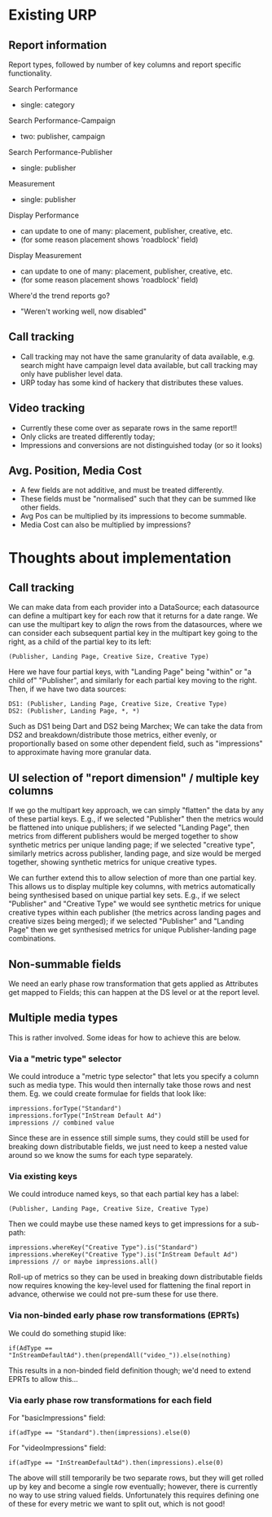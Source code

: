 # Existing URP

## Report information

Report types, followed by number of key columns and report specific functionality.

Search Performance
- single: category

Search Performance-Campaign
- two: publisher, campaign

Search Performance-Publisher
- single: publisher

Measurement
- single: publisher

Display Performance
- can update to one of many: placement, publisher, creative, etc.
- (for some reason placement shows 'roadblock' field)

Display Measurement
- can update to one of many: placement, publisher, creative, etc.
- (for some reason placement shows 'roadblock' field)

Where'd the trend reports go?
- "Weren't working well, now disabled"

## Call tracking

- Call tracking may not have the same granularity of data available, e.g. search might have campaign level data available, but call tracking may only have publisher level data. 
- URP today has some kind of hackery that distributes these values.

## Video tracking

- Currently these come over as separate rows in the same report!!
- Only clicks are treated differently today;
- Impressions and conversions are not distinguished today (or so it looks)

## Avg. Position, Media Cost

- A few fields are not additive, and must be treated differently. 
- These fields must be "normalised" such that they can be summed like other fields.
- Avg Pos can be multiplied by its impressions to become summable.
- Media Cost can also be multiplied by impressions?


# Thoughts about implementation

## Call tracking

We can make data from each provider into a DataSource; each datasource can define a multipart key for each row that it returns for a date range. We can use the multipart key to *align* the rows from the datasources, where we can consider each subsequent partial key in the multipart key going to the right, as a child of the partial key to its left:

    (Publisher, Landing Page, Creative Size, Creative Type)

Here we have four partial keys, with "Landing Page" being "within" or "a child of" "Publisher", and similarly for each partial key moving to the right. Then, if we have two data sources:

    DS1: (Publisher, Landing Page, Creative Size, Creative Type)
    DS2: (Publisher, Landing Page, *, *)

Such as DS1 being Dart and DS2 being Marchex; We can take the data from DS2 and breakdown/distribute those metrics, either evenly, or proportionally based on some other dependent field, such as "impressions" to approximate having more granular data.

## UI selection of "report dimension" / multiple key columns

If we go the multipart key approach, we can simply "flatten" the data by any of these partial keys. E.g., if we selected "Publisher" then the metrics would be flattened into unique publishers; if we selected "Landing Page", then metrics from different publishers would be merged together to show synthetic metrics per unique landing page; if we selected "creative type", similarly metrics across publisher, landing page, and size would be merged together, showing synthetic metrics for unique creative types. 

We can further extend this to allow selection of more than one partial key. This allows us to display multiple key columns, with metrics automatically being synthesised based on unique partial key sets. E.g., if we select "Publisher" and "Creative Type" we would see synthetic metrics for unique creative types within each publisher (the metrics across landing pages and creative sizes being merged); if we selected "Publisher" and "Landing Page" then we get synthesised metrics for unique Publisher-landing page combinations.

## Non-summable fields

We need an early phase row transformation that gets applied as Attributes get mapped to Fields; this can happen at the DS level or at the report level.

## Multiple media types

This is rather involved. Some ideas for how to achieve this are below. 

### Via a "metric type" selector

We could introduce a "metric type selector" that lets you specify a column such as media type. This would then internally take those rows and nest them. Eg. we could create formulae for fields that look like:
    
    impressions.forType("Standard")
    impressions.forType("InStream Default Ad")
    impressions // combined value

Since these are in essence still simple sums, they could still be used for breaking down distributable fields, we just need to keep a nested value around so we know the sums for each type separately.

### Via existing keys

We could introduce named keys, so that each partial key has a label:

    (Publisher, Landing Page, Creative Size, Creative Type)

Then we could maybe use these named keys to get impressions for a sub-path:

    impressions.whereKey("Creative Type").is("Standard")
    impressions.whereKey("Creative Type").is("InStream Default Ad")
    impressions // or maybe impressions.all()

Roll-up of metrics so they can be used in breaking down distributable fields now requires knowing the key-level used for flattening the final report in advance, otherwise we could not pre-sum these for use there.

### Via non-binded early phase row transformations (EPRTs)

We could do something stupid like:

    if(AdType == "InStreamDefaultAd").then(prependAll("video_")).else(nothing)

This results in a non-binded field definition though; we'd need to extend EPRTs to allow this...

### Via early phase row transformations for each field

For "basicImpressions" field: 

    if(adType == "Standard").then(impressions).else(0)

For "videoImpressions" field: 

    if(adType == "InStreamDefaultAd").then(impressions).else(0)

The above will still temporarily be two separate rows, but they will get rolled up by key and become a single row eventually; however, there is currently no way to use string valued fields. Unfortunately this requires defining one of these for every metric we want to split out, which is not good!

